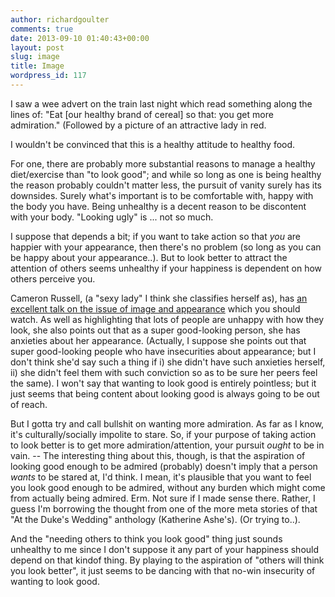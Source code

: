 ```yaml
---
author: richardgoulter
comments: true
date: 2013-09-10 01:40:43+00:00
layout: post
slug: image
title: Image
wordpress_id: 117
---
```


I saw a wee advert on the train last night which read something along the lines of:
"Eat [our healthy brand of cereal] so that: you get more admiration."
(Followed by a picture of an attractive lady in red.

I wouldn't be convinced that this is a healthy attitude to healthy food.

For one, there are probably more substantial reasons to manage a healthy diet/exercise than "to look good"; and while so long as one is being healthy the reason probably couldn't matter less, the pursuit of vanity surely has its downsides.
Surely what's important is to be comfortable with, happy with the body you have. Being unhealthy is a decent reason to be discontent with your body. "Looking ugly" is ... not so much.

I suppose that depends a bit; if you want to take action so that *you* are happier with your appearance, then there's no problem (so long as you can be happy about your appearance..). But to look better to attract the attention of others seems unhealthy if your happiness is dependent on how others perceive you.

Cameron Russell, (a "sexy lady" I think she classifies herself as), has [an excellent talk on the issue of image and appearance](http://www.ted.com/talks/cameron_russell_looks_aren_t_everything_believe_me_i_m_a_model.html) which you should watch.
As well as highlighting that lots of people are unhappy with how they look, she also points out that as a super good-looking person, she has anxieties about her appearance. (Actually, I suppose she points out that super good-looking people who have insecurities about appearance; but I don't think she'd say such a thing if i) she didn't have such anxieties herself, ii) she didn't feel them with such conviction so as to be sure her peers feel the same).
I won't say that wanting to look good is entirely pointless; but it just seems that being content about looking good is always going to be out of reach.

But I gotta try and call bullshit on wanting more admiration.
As far as I know, it's culturally/socially impolite to stare.
So, if your purpose of taking action to look better is to get more admiration/attention, your pursuit _ought_ to be in vain.
-- The interesting thing about this, though, is that the aspiration of looking good enough to be admired (probably) doesn't imply that a person _wants_ to be stared at, I'd think. I mean, it's plausible that you want to feel you look good enough to be admired, without any burden which might come from actually being admired.
Erm. Not sure if I made sense there. Rather, I guess I'm borrowing the thought from one of the more meta stories of that "At the Duke's Wedding" anthology (Katherine Ashe's). (Or trying to..).

And the "needing others to think you look good" thing just sounds unhealthy to me since I don't suppose it any part of your happiness should depend on that kindof thing.
By playing to the aspiration of "others will think you look better", it just seems to be dancing with that no-win insecurity of wanting to look good.
